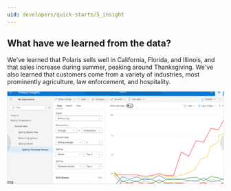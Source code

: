 ```yaml
---
uid: developers/quick-starts/5_insight
---
```


## What have we learned from the data?  

We've learned that Polaris sells well in California, Florida, and Illinois, and that sales increase during summer, peaking around Thanksgiving. We've also learned that customers come from a variety of industries, most prominently agriculture, law enforcement, and hospitality.

![Adding the App ID in the Project Manager](../tutorials/topn.png)


